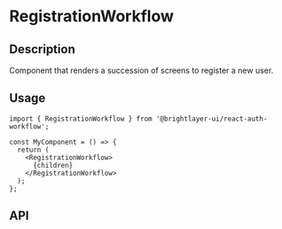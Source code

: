 # RegistrationWorkflow

## Description
Component that renders a succession of screens to register a new user.

## Usage
```tsx
import { RegistrationWorkflow } from '@brightlayer-ui/react-auth-workflow';

const MyComponent = () => {
  return (
    <RegistrationWorkflow>
      {children}
    </RegistrationWorkflow>
  );
};
```

## API

<!-- @TODO: Add API documentation once this component is refactored -->
